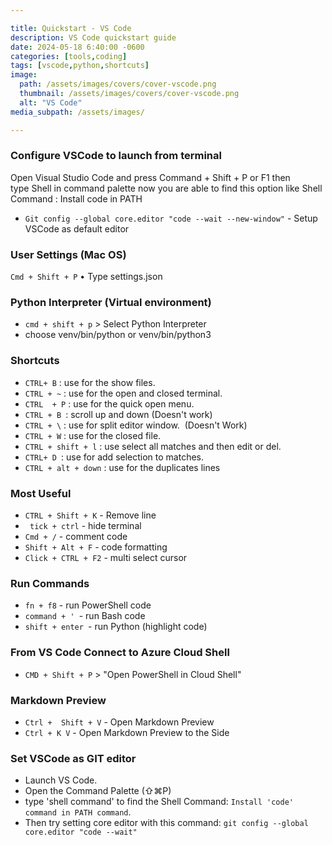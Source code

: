 ```yaml
---

title: Quickstart - VS Code
description: VS Code quickstart guide
date: 2024-05-18 6:40:00 -0600
categories: [tools,coding]
tags: [vscode,python,shortcuts]
image:
  path: /assets/images/covers/cover-vscode.png
  thumbnail: /assets/images/covers/cover-vscode.png
  alt: "VS Code"
media_subpath: /assets/images/

---
```


### Configure VSCode to launch from terminal
Open Visual Studio Code and press Command + Shift + P or F1 then type Shell in command palette now you are able to find this option like Shell Command : Install code in PATH

- `Git config --global core.editor "code --wait --new-window"` - Setup VSCode as default editor


### User Settings (Mac OS)

`Cmd + Shift + P`
• Type settings.json

### Python Interpreter (Virtual environment)

- `cmd + shift + p` > Select Python Interpreter 
- choose venv/bin/python or venv/bin/python3

### Shortcuts

- `CTRL+ B` : use for the show files.
- `CTRL + ~` : use for the open and closed terminal.
- ``CTRL  + P`` : use for the quick open menu.
- ``CTRL + B ``: scroll up and down (Doesn't work)
- ``CTRL + \`` : use for split editor window.  (Doesn't Work)
- ``CTRL + W`` : use for the closed file.
- ``CTRL + shift + l`` : use select all matches and then edit or del.
- ``CTRL+ D ``: use for add selection to matches.
- ``CTRL + alt + down`` : use for the duplicates lines

### Most Useful

- `CTRL + Shift + K` - Remove line
- ` tick + ctrl` - hide terminal
- `Cmd + /` - comment code
- `Shift + Alt + F` - code formatting
- `Click + CTRL + F2` - multi select cursor

### Run Commands

- `fn + f8` - run PowerShell code
- `command + ' `- run Bash code
- `shift + enter `- run Python (highlight code)

### From VS Code Connect to Azure Cloud Shell

- `CMD + Shift + P` >  "Open PowerShell in Cloud Shell"

### Markdown Preview
- `Ctrl +  Shift + V` - Open Markdown Preview
- `Ctrl + K V` - Open Markdown Preview to the Side

### Set VSCode as GIT editor
- Launch VS Code. 
- Open the Command Palette (⇧⌘P)
- type 'shell command' to find the Shell Command: `Install 'code' command in PATH command`.
- Then try setting core editor with this command:
`git config --global core.editor "code --wait"`
